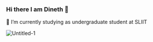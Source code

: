 ### Hi there I am Dineth 👋
🌱 I’m currently studying as undergraduate student at SLIIT



![Untitled-1](https://user-images.githubusercontent.com/55337770/132601297-89ab0c97-272c-4eb7-ab8c-1e7974e063c1.png)




<!--
[![Vue](https://github.com/jalbertsr/logo-badge-images/blob/master/img/rsz_vue.png?raw=true)](https://vuejs.org)
- 🔭 I’m currently working as a Freelancer
- 👯 I’m looking to collaborate on ...
- 🤔 I’m looking for help with ...
- 💬 Ask me about ...
- 📫 How to reach me: ...
- 😄 Pronouns: ...
- ⚡ Fun fact: ...




-->

